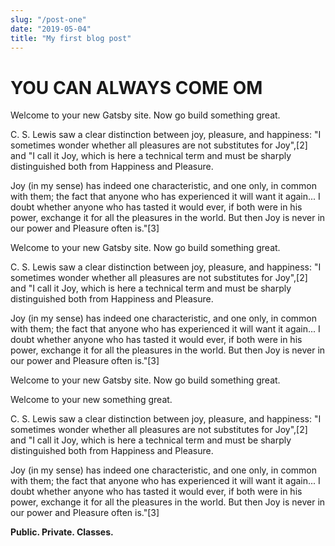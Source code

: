 ```yaml
---
slug: "/post-one"
date: "2019-05-04"
title: "My first blog post"
---
```


# YOU CAN ALWAYS COME OM

Welcome to your new Gatsby site.
Now go build something great.

C. S. Lewis saw a clear distinction between joy, pleasure, and happiness: "I sometimes wonder whether all pleasures are not substitutes for Joy",[2] and "I call it Joy, which is here a technical term and must be sharply distinguished both from Happiness and Pleasure.

Joy (in my sense) has indeed one characteristic, and one only, in common with them; the fact that anyone who has experienced it will want it again... I doubt whether anyone who has tasted it would ever, if both were in his power, exchange it for all the pleasures in the world. But then Joy is never in our power and Pleasure often is."[3]

Welcome to your new Gatsby site.
Now go build something great.

C. S. Lewis saw a clear distinction between joy, pleasure, and happiness: "I sometimes wonder whether all pleasures are not substitutes for Joy",[2] and "I call it Joy, which is here a technical term and must be sharply distinguished both from Happiness and Pleasure.

Joy (in my sense) has indeed one characteristic, and one only, in common with them; the fact that anyone who has experienced it will want it again... I doubt whether anyone who has tasted it would ever, if both were in his power, exchange it for all the pleasures in the world. But then Joy is never in our power and Pleasure often is."[3]

Welcome to your new Gatsby site.
Now go build something great.

Welcome to your new something great.

C. S. Lewis saw a clear distinction between joy, pleasure, and happiness: "I sometimes wonder whether all pleasures are not substitutes for Joy",[2] and "I call it Joy, which is here a technical term and must be sharply distinguished both from Happiness and Pleasure.

Joy (in my sense) has indeed one characteristic, and one only, in common with them; the fact that anyone who has experienced it will want it again... I doubt whether anyone who has tasted it would ever, if both were in his power, exchange it for all the pleasures in the world. But then Joy is never in our power and Pleasure often is."[3]

**Public. Private. Classes.**
